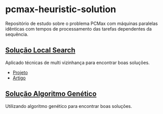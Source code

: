 # pcmax-heuristic-solution

Repositório de estudo sobre o problema PCMax com máquinas paralelas idênticas com tempos de processamento das tarefas dependentes da sequência.

## [Solução Local Search](local_search/)

Aplicado técnicas de multi vizinhança para encontrar boas soluções.

* [Projeto](local_search/)
* [Artigo](local_search/Artigo%20HM%20v9%20(4).pdf)

## [Solução Algoritmo Genético](genetico/)

Utilizando algoritmo genético para encontrar boas soluções.
